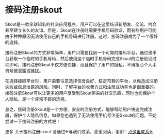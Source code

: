 # 接码注册skout

Skout是一款全球知名的社交应用程序，用户可以在这里结识新朋友、交流、约会甚至建立长久的友谊。但是，Skout在注册时需要手机号码验证，而有些用户可能由于种种原因无法使用自己的手机号码进行注册。这时，接码注册成为了一个很好的选择。

接码注册Skout的方式非常简单，用户只需要找到一个可靠的接码平台，通过该平台获取一个临时的手机号码，然后使用这个临时手机号码完成Skout的注册验证过程即可。接码注册Skout不仅方便快捷，而且保护了用户的隐私，不用担心个人手机号被泄露或骚扰。

在选择接码平台时，用户需要注意选择信誉良好、稳定可靠的平台，以免造成注册失败或信息泄露的风险。同时，了解平台的收费方式和注册成功率也是很重要的。接码注册Skout可以让更多的用户享受到Skout带来的社交乐趣，同时也能保护个人隐私，是一个非常不错的选择。

总之，接码注册Skout是一个方便、安全的注册方式，能够帮助用户快速完成注册，保护个人隐私信息。如果您也遇到了无法使用手机号注册Skout的问题，不妨尝试一下接码注册的方式吧！

更多 关于接码注册skout 请通过✈与我们联系，感谢阅读，谢谢！[点这里联系✈](https://b.k02.cc)